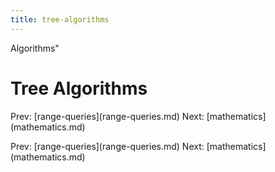 ```yaml
---
title: tree-algorithms
---
```


Algorithms\"

# Tree Algorithms

Prev: \[range-queries](range-queries.md) Next:
\[mathematics](mathematics.md)

Prev: \[range-queries](range-queries.md) Next:
\[mathematics](mathematics.md)
